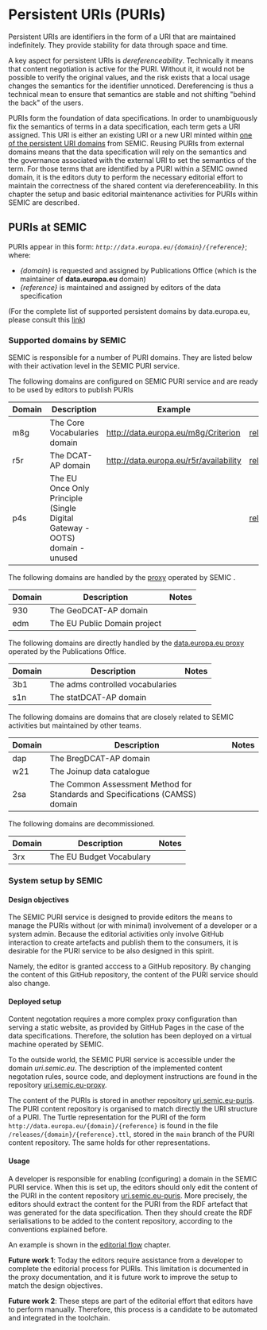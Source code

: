 # Persistent URIs (PURIs)

Persistent URIs are identifiers in the form of a URI that are maintained indefinitely. 
They provide stability for data through space and time.

A key aspect for persistent URIs is *dereferenceability*. Technically it means that content negotiation is active for the PURI.
Without it, it would not be possible to verify the original values, and the risk exists that a local usage changes the semantics for the identifier unnoticed.
Dereferencing is thus a technical mean to ensure that semantics are stable and not shifting "behind the back" of the users.


PURIs form the foundation of data specifications. 
In order to unambiguously fix the semantics of terms in a data specification, each term gets a URI assigned.
This URI is either an existing URI or a new URI minted within [one of the persistent URI domains](#supported-domains-by-semic) from SEMIC.
Reusing PURIs from external domains means that the data specification will rely on the semantics and the governance associated with the external URI to set the semantics of the term.
For those terms that are identified by a PURI within a SEMIC owned domain, it is the editors duty to perform the necessary editorial effort to maintain the correctness of the shared content via dereferenceability.
In this chapter the setup and basic editorial maintenance activities for PURIs within SEMIC are described.


## PURIs at SEMIC

PURIs appear in this form: *`http://data.europa.eu/{domain}/{reference}`*; where: 

 - *{domain}* is requested and assigned by Publications Office (which is the maintainer of **data.europa.eu** domain)
 - *{reference}* is maintained and assigned by editors of the data specification

(For the complete list of supported persistent domains by data.europa.eu, please consult this [link](https://data.europa.eu/URI.html))

### Supported domains by SEMIC
SEMIC is responsible for a number of PURI domains. 
They are listed below with their activation level in the SEMIC PURI service.

The following domains are configured on SEMIC PURI service and are ready to be used by editors to publish PURIs 

|Domain|Description|Example|Content|
|---|---|---|---|
|m8g| The Core Vocabularies domain | http://data.europa.eu/m8g/Criterion | [releases/m8g](https://github.com/SEMICeu/uri.semic.eu-puris/tree/main/releases/m8g) |
|r5r| The DCAT-AP domain | http://data.europa.eu/r5r/availability | [releases/r5r](https://github.com/SEMICeu/uri.semic.eu-puris/tree/main/releases/r5r) |
|p4s| The EU Once Only Principle (Single Digital Gateway - OOTS) domain - unused | | [releases/p4s](https://github.com/SEMICeu/uri.semic.eu-puris/tree/main/releases/p4s) |

The following domains are handled by the [proxy](https://github.com/SEMICeu/uri.semic.eu-proxy) operated by SEMIC .

|Domain|Description| Notes |
| --- | --- | --- | 
|930| The GeoDCAT-AP domain | | 
|edm| The EU Public Domain project  | |

The following domains are directly handled by the [data.europa.eu proxy](http://data.europa.eu) operated by the Publications Office.

|Domain|Description| Notes |
| --- | --- | --- | 
|3b1| The adms controlled vocabularies | |
|s1n| The statDCAT-AP domain | | 

The following domains are domains that are closely related to SEMIC activities but maintained by other teams.

|Domain|Description| Notes |
| --- | --- | --- | 
|dap| The BregDCAT-AP domain | |
|w21| The Joinup data catalogue | |
|2sa| The Common Assessment Method for Standards and Specifications (CAMSS) domain | |


The following domains are decommissioned.

|Domain|Description| Notes |
| --- | --- | --- | 
| 3rx | The EU Budget Vocabulary | |


### System setup by SEMIC

#### Design objectives

The SEMIC PURI service is designed to provide editors the means to manage the PURIs without (or with minimal) involvement of a developer or a system admin.
Because the editorial activities only involve GitHub interaction to create artefacts and publish them to the consumers, it is desirable for the PURI service to be also designed in this spirit.

Namely, the editor is granted acccess to a GitHub repository. 
By changing the content of this GitHub repository, the content of the PURI service should also change.



#### Deployed setup

Content negotation requires a more complex proxy configuration than serving a static website, as provided by GitHub Pages in the case of the data specifications.
Therefore, the solution has been deployed on a virtual machine operated by SEMIC. 

To the outside world, the SEMIC PURI service is accessible under the domain *uri.semic.eu*.
The description of the implemented content negotation rules, source code, and deployment instructions are found in the repository [uri.semic.eu-proxy](https://github.com/SEMICeu/uri.semic.eu-proxy). 

The content of the PURIs is stored in another repository [uri.semic.eu-puris](https://github.com/SEMICeu/uri.semic.eu-puris). 
The PURI content repository is organised to match directly the URI structure of a PURI.
The Turtle representation for the PURI of the form `http://data.europa.eu/{domain}/{reference}` is found in the file `/releases/{domain}/{reference}.ttl`, stored in the `main` branch of the PURI content repository.
The same holds for other representations.


#### Usage 

A developer is responsible for enabling (configuring) a domain in the SEMIC PURI service. 
When this is set up, the editors should only edit the content of the PURI in the content repository [uri.semic.eu-puris](https://github.com/SEMICeu/uri.semic.eu-puris). 
More precisely, the editors should extract the content for the PURI from the RDF artefact that was generated for the data specification.
Then they should create the RDF serialisations to be added to the content repository, according to the conventions explained before.

An example is shown in the [editorial flow](./editorial_flow.md#part-3-publish-the-result--video-) chapter.


**Future work 1**: Today the editors require assistance from a developer to complete the editorial process for PURIs.
This limitation is documented in the proxy documentation, and it is future work to improve the setup to match the design objectives.


**Future work 2**: These steps are part of the editorial effort that editors have to perform manually.
Therefore, this process is a candidate to be automated and integrated in the toolchain.





